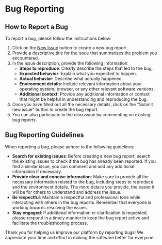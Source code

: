 # Bug Reporting

## How to Report a Bug

To report a bug, please follow the instructions below:

1. Click on the [New Issue]([https://github.com/Josefpa/SRVZPlatformBugs/issues/new](https://github.com/Josefpa/SRVZPlatformBugs/issues/new?assignees=octocat&labels=bug%2Ctriage&projects=&template=bug_report.yaml&title=%5BBug%5D%3A+)) button to create a new bug report.
2. Provide a descriptive title for the issue that summarizes the problem you encountered.
3. In the issue description, provide the following information:
   - **Steps to reproduce**: Clearly describe the steps that led to the bug.
   - **Expected behavior**: Explain what you expected to happen.
   - **Actual behavior**: Describe what actually happened.
   - **Environment details**: Include relevant information about your operating system, browser, or any other relevant software versions.
   - **Additional context**: Provide any additional information or context that might be helpful in understanding and reproducing the bug.
4. Once you have filled out all the necessary details, click on the "Submit new issue" button to create the bug report.
5. You can also participate in the discussion by commenting on existing bug reports.

## Bug Reporting Guidelines

When reporting a bug, please adhere to the following guidelines:

- **Search for existing issues**: Before creating a new bug report, search the existing issues to check if the bug has already been reported. If you find a similar issue, you can comment and add any additional information if necessary.
- **Provide clear and concise information**: Make sure to provide all the necessary information related to the bug, including steps to reproduce and the environment details. The more details you provide, the easier it will be for others to understand and address the issue.
- **Be respectful**: Maintain a respectful and professional tone while interacting with others in the bug reports. Remember that everyone is working towards resolving the issues.
- **Stay engaged**: If additional information or clarification is requested, please respond in a timely manner to keep the bug report active and facilitate the troubleshooting process.

Thank you for helping us improve our platform by reporting bugs! We appreciate your time and effort in making the software better for everyone.
